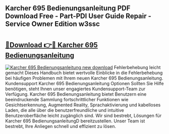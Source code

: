 ## Karcher 695 Bedienungsanleitung PDF Download Free - Part-PDl User Guide Repair - Service Owner Edition w3ssc

# <h2><a href="http://df4mso.blite.top/?on=Karcher+695+Bedienungsanleitung">🔗Download 👉🔴 Karcher 695 Bedienungsanleitung</a></h2>

[![Karcher 695 Bedienungsanleitung new download](https://i.imgur.com/lujVjoI.png)](http://df4mso.blite.top/?on=Karcher+695+Bedienungsanleitung)
Fehlerbehebung leicht gemacht Dieses Handbuch bietet wertvolle Einblicke in die Fehlerbehebung bei häufigen Problemen mit Ihrem neuen Karcher 695 Bedienungsanleitung. Kundensupport Karcher 695 Bedienungsanleitung Optionen Sollten Sie Hilfe benötigen, steht Ihnen unser engagiertes Kundensupport-Team zur Verfügung. Karcher 695 Bedienungsanleitung bietet Benutzern eine beeindruckende Sammlung fortschrittlicher Funktionen wie Gesichtserkennung, Augmented Reality, Sprachaktivierung und kabelloses Laden, die alle über die benutzerfreundliche und intuitive Benutzeroberfläche leicht zugänglich sind. Wir sind bestrebt, Lösungen für Karcher 695 BedienungsanleitungD bereitzustellen. Unser Team ist bestrebt, Ihre Anliegen schnell und effizient zu lösen.
